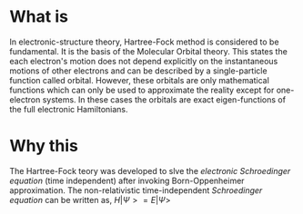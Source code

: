 # What is
In electronic-structure theory, Hartree-Fock method is considered to be fundamental. It is the basis of the Molecular Orbital theory. This states the each electron's motion does not depend explicitly on the instantaneous motions of other electrons and can be described by a single-particle function called orbital. However, these orbitals are only mathematical functions which can only be used to approximate the reality except for one-electron systems. In these cases the orbitals are exact eigen-functions of the full electronic Hamiltonians.
# Why this
The Hartree-Fock teory was developed to slve the *electronic Schroedinger equation* (time independent) after invoking Born-Oppenheimer approximation. The non-relativistic time-independent *Schroedinger equation* can be written as, $H|\Psi> = E|\Psi>$ 



```python

```
